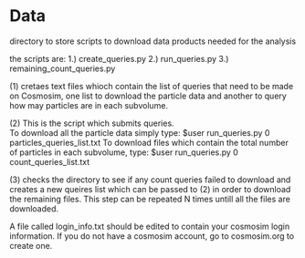 # Data

directory to store scripts to download data products needed for the analysis

the scripts are:
1.) create_queries.py
2.) run_queries.py
3.) remaining_count_queries.py

(1) cretaes text files whioch contain the list of queries that need to be made on Cosmosim, one list to download the particle data and another to query how may particles are in each subvolume.  

(2) This is the script which submits queries.  
To download all the particle data simply type:
    $user run_queries.py 0 particles_queries_list.txt
To download files which contain the total number of particles in each subvolume, type:
    $user run_queries.py 0 count_queries_list.txt

(3) checks the directory to see if any count queries failed to download and creates a new queires list which can be passed to (2) in order to download the remaining files.  This step can be repeated N times untill all the files are downloaded.

A file called login_info.txt should be edited to contain your cosmosim login information.  If you do not have a cosmosim account, go to cosmosim.org to create one.


